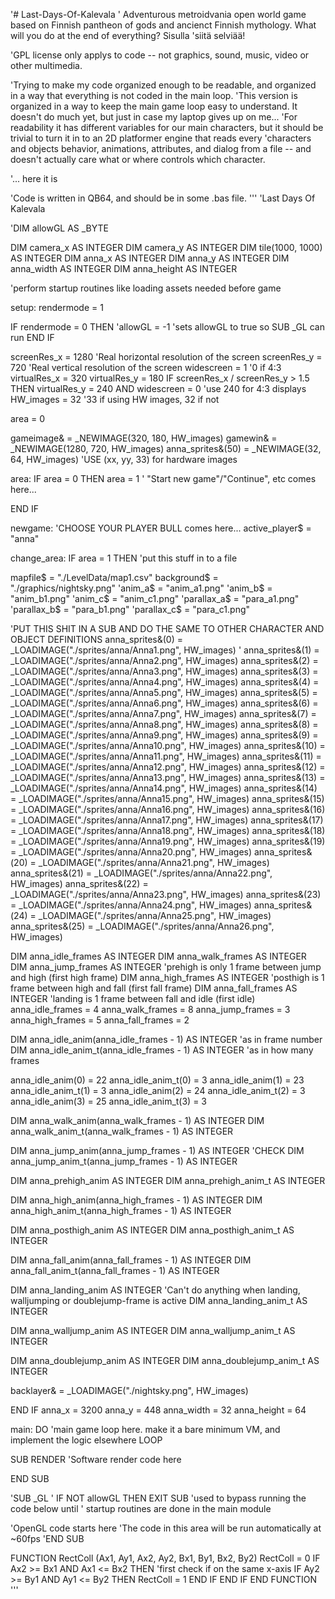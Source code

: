 

'# Last-Days-Of-Kalevala ' Adventurous metroidvania open world game based on Finnish pantheon of gods and ancienct Finnish mythology. What will you do at the end of everything? Sisulla 'siitä selviää!

'GPL license only applys to code -- not graphics, sound, music, video or other multimedia.

'Trying to make my code organized enough to be readable, and organized in a way that everything is not coded in the main loop. 'This version is organized in a way to keep the main game loop easy to understand. It doesn't do much yet, but just in case my laptop gives up on me... 'For readability it has different variables for our main characters, but it should be trivial to turn it in to an 2D platformer engine that reads every 'characters and objects behavior, animations, attributes, and dialog from a file -- and doesn't actually care what or where controls which character.

'... here it is

'Code is written in QB64, and should be in some .bas file.
'''
'Last Days Of Kalevala

'DIM allowGL AS _BYTE

DIM camera_x AS INTEGER DIM camera_y AS INTEGER DIM tile(1000, 1000) AS INTEGER DIM anna_x AS INTEGER DIM anna_y AS INTEGER DIM anna_width AS INTEGER DIM anna_height AS INTEGER

'perform startup routines like loading assets needed before game

setup: rendermode = 1

IF rendermode = 0 THEN 'allowGL = -1 'sets allowGL to true so SUB _GL can run END IF

screenRes_x = 1280 'Real horizontal resolution of the screen screenRes_y = 720 'Real vertical resolution of the screen widescreen = 1 '0 if 4:3 virtualRes_x = 320 virtualRes_y = 180 IF screenRes_x / screenRes_y > 1.5 THEN virtualRes_y = 240 AND widescreen = 0 'use 240 for 4:3 displays HW_images = 32 '33 if using HW images, 32 if not

area = 0

gameimage& = _NEWIMAGE(320, 180, HW_images) gamewin& = _NEWIMAGE(1280, 720, HW_images) anna_sprites&(50) = _NEWIMAGE(32, 64, HW_images) 'USE (xx, yy, 33) for hardware images

area: IF area = 0 THEN area = 1 ' "Start new game"/"Continue", etc comes here...

END IF

newgame: 'CHOOSE YOUR PLAYER BULL comes here... active_player$ = "anna"

change_area: IF area = 1 THEN 'put this stuff in to a file

mapfile$ = "./LevelData/map1.csv"
background$ = "./graphics/nightsky.png"
'anim_a$ = "anim_a1.png"
'anim_b$ = "anim_b1.png"
'anim_c$ = "anim_c1.png"
'parallax_a$ = "para_a1.png"
'parallax_b$ = "para_b1.png"
'parallax_c$ = "para_c1.png"

'PUT THIS SHIT IN A SUB AND DO THE SAME TO OTHER CHARACTER AND OBJECT DEFINITIONS
anna_sprites&(0) = _LOADIMAGE("./sprites/anna/Anna1.png", HW_images) '
anna_sprites&(1) = _LOADIMAGE("./sprites/anna/Anna2.png", HW_images)
anna_sprites&(2) = _LOADIMAGE("./sprites/anna/Anna3.png", HW_images)
anna_sprites&(3) = _LOADIMAGE("./sprites/anna/Anna4.png", HW_images)
anna_sprites&(4) = _LOADIMAGE("./sprites/anna/Anna5.png", HW_images)
anna_sprites&(5) = _LOADIMAGE("./sprites/anna/Anna6.png", HW_images)
anna_sprites&(6) = _LOADIMAGE("./sprites/anna/Anna7.png", HW_images)
anna_sprites&(7) = _LOADIMAGE("./sprites/anna/Anna8.png", HW_images)
anna_sprites&(8) = _LOADIMAGE("./sprites/anna/Anna9.png", HW_images)
anna_sprites&(9) = _LOADIMAGE("./sprites/anna/Anna10.png", HW_images)
anna_sprites&(10) = _LOADIMAGE("./sprites/anna/Anna11.png", HW_images)
anna_sprites&(11) = _LOADIMAGE("./sprites/anna/Anna12.png", HW_images)
anna_sprites&(12) = _LOADIMAGE("./sprites/anna/Anna13.png", HW_images)
anna_sprites&(13) = _LOADIMAGE("./sprites/anna/Anna14.png", HW_images)
anna_sprites&(14) = _LOADIMAGE("./sprites/anna/Anna15.png", HW_images)
anna_sprites&(15) = _LOADIMAGE("./sprites/anna/Anna16.png", HW_images)
anna_sprites&(16) = _LOADIMAGE("./sprites/anna/Anna17.png", HW_images)
anna_sprites&(17) = _LOADIMAGE("./sprites/anna/Anna18.png", HW_images)
anna_sprites&(18) = _LOADIMAGE("./sprites/anna/Anna19.png", HW_images)
anna_sprites&(19) = _LOADIMAGE("./sprites/anna/Anna20.png", HW_images)
anna_sprites&(20) = _LOADIMAGE("./sprites/anna/Anna21.png", HW_images)
anna_sprites&(21) = _LOADIMAGE("./sprites/anna/Anna22.png", HW_images)
anna_sprites&(22) = _LOADIMAGE("./sprites/anna/Anna23.png", HW_images)
anna_sprites&(23) = _LOADIMAGE("./sprites/anna/Anna24.png", HW_images)
anna_sprites&(24) = _LOADIMAGE("./sprites/anna/Anna25.png", HW_images)
anna_sprites&(25) = _LOADIMAGE("./sprites/anna/Anna26.png", HW_images)

DIM anna_idle_frames AS INTEGER
DIM anna_walk_frames AS INTEGER
DIM anna_jump_frames AS INTEGER
'prehigh is only 1 frame between jump and high (first high frame)
DIM anna_high_frames AS INTEGER
'posthigh is 1 frame between high and fall (first fall frame)
DIM anna_fall_frames AS INTEGER
'landing is 1 frame between fall and idle (first idle)
anna_idle_frames = 4
anna_walk_frames = 8
anna_jump_frames = 3
anna_high_frames = 5
anna_fall_frames = 2

DIM anna_idle_anim(anna_idle_frames - 1) AS INTEGER 'as in frame number
DIM anna_idle_anim_t(anna_idle_frames - 1) AS INTEGER 'as in how many frames

anna_idle_anim(0) = 22
anna_idle_anim_t(0) = 3
anna_idle_anim(1) = 23
anna_idle_anim_t(1) = 3
anna_idle_anim(2) = 24
anna_idle_anim_t(2) = 3
anna_idle_anim(3) = 25
anna_idle_anim_t(3) = 3


DIM anna_walk_anim(anna_walk_frames - 1) AS INTEGER
DIM anna_walk_anim_t(anna_walk_frames - 1) AS INTEGER

DIM anna_jump_anim(anna_jump_frames - 1) AS INTEGER 'CHECK
DIM anna_jump_anim_t(anna_jump_frames - 1) AS INTEGER

DIM anna_prehigh_anim AS INTEGER
DIM anna_prehigh_anim_t AS INTEGER

DIM anna_high_anim(anna_high_frames - 1) AS INTEGER
DIM anna_high_anim_t(anna_high_frames - 1) AS INTEGER

DIM anna_posthigh_anim AS INTEGER
DIM anna_posthigh_anim_t AS INTEGER

DIM anna_fall_anim(anna_fall_frames - 1) AS INTEGER
DIM anna_fall_anim_t(anna_fall_frames - 1) AS INTEGER

DIM anna_landing_anim AS INTEGER 'Can't do anything when landing, walljumping or doublejump-frame is active
DIM anna_landing_anim_t AS INTEGER

DIM anna_walljump_anim AS INTEGER
DIM anna_walljump_anim_t AS INTEGER

DIM anna_doublejump_anim AS INTEGER
DIM anna_doublejump_anim_t AS INTEGER


backlayer& = _LOADIMAGE("./nightsky.png", HW_images)

END IF anna_x = 3200 anna_y = 448 anna_width = 32 anna_height = 64

main: 
DO
'main game loop here. make it a bare minimum VM, and implement the logic elsewhere
LOOP

SUB RENDER 'Software render code here

END SUB

'SUB _GL ' IF NOT allowGL THEN EXIT SUB 'used to bypass running the code below until ' startup routines are done in the main module

'OpenGL code starts here 'The code in this area will be run automatically at ~60fps 'END SUB

FUNCTION RectColl (Ax1, Ay1, Ax2, Ay2, Bx1, By1, Bx2, By2) 
RectColl = 0 
IF Ax2 >= Bx1 AND Ax1 <= Bx2 THEN 
'first check if on the same x-axis 
IF Ay2 >= By1 AND Ay1 <= By2 THEN RectColl = 1 
END IF
END IF 
END FUNCTION
'''



